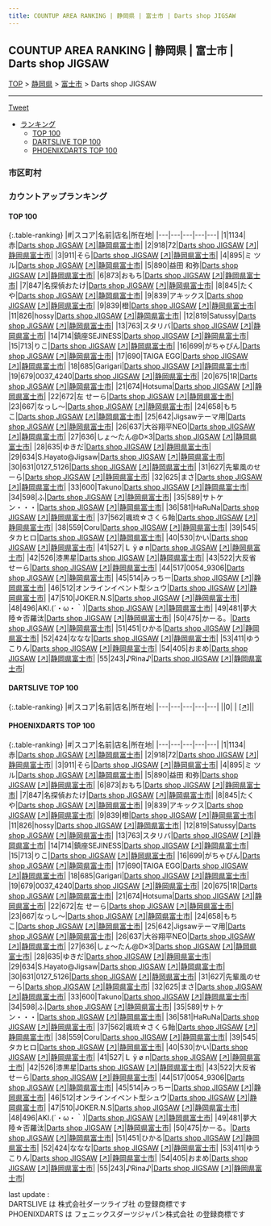 ```yaml
---
title: COUNTUP AREA RANKING | 静岡県 | 富士市 | Darts shop JIGSAW
---
```

## COUNTUP AREA RANKING | 静岡県 | 富士市 | Darts shop JIGSAW

[TOP](/darts/rank/) > [静岡県](/darts/rank/静岡県/) > [富士市](/darts/rank/静岡県/富士市/) > Darts shop JIGSAW

___

<a href="https://twitter.com/share?ref_src=twsrc%5Etfw" data-text="COUNTUP AREA RANKING | 静岡県富士市Darts shop JIGSAW" class="twitter-share-button" data-hashtags="DARTSLIVE,PHOENIXDARTS,darts,ダーツ" data-show-count="false">Tweet</a>

* [ランキング](#カウントアップランキング)
    * [TOP 100](#top-100)
    * [DARTSLIVE TOP 100](#dartslive-top-100)
    * [PHOENIXDARTS TOP 100](#phoenixdarts-top-100)

### 市区町村

<ul>

</ul>

### カウントアップランキング

#### TOP 100



{:.table-ranking}
|#|スコア|名前|店名|所在地|
|---|---|---|---|---|
|1|1134|<span class="rank-name-pd">赤</span>|<a href="/darts/rank/shops/73228.html">Darts shop JIGSAW</a> <a href="https://vs.phoenixdarts.com/jp/shop/shopDetailInfo/s_73228?s_seq=73228">[↗]</a>|<a href="/darts/rank/静岡県/富士市">静岡県富士市</a>|
|2|918|<span class="rank-name-pd">72</span>|<a href="/darts/rank/shops/73228.html">Darts shop JIGSAW</a> <a href="https://vs.phoenixdarts.com/jp/shop/shopDetailInfo/s_73228?s_seq=73228">[↗]</a>|<a href="/darts/rank/静岡県/富士市">静岡県富士市</a>|
|3|911|<span class="rank-name-pd">そら</span>|<a href="/darts/rank/shops/73228.html">Darts shop JIGSAW</a> <a href="https://vs.phoenixdarts.com/jp/shop/shopDetailInfo/s_73228?s_seq=73228">[↗]</a>|<a href="/darts/rank/静岡県/富士市">静岡県富士市</a>|
|4|895|<span class="rank-name-pd">ミ ツ ル</span>|<a href="/darts/rank/shops/73228.html">Darts shop JIGSAW</a> <a href="https://vs.phoenixdarts.com/jp/shop/shopDetailInfo/s_73228?s_seq=73228">[↗]</a>|<a href="/darts/rank/静岡県/富士市">静岡県富士市</a>|
|5|890|<span class="rank-name-pd">益田 和弥</span>|<a href="/darts/rank/shops/73228.html">Darts shop JIGSAW</a> <a href="https://vs.phoenixdarts.com/jp/shop/shopDetailInfo/s_73228?s_seq=73228">[↗]</a>|<a href="/darts/rank/静岡県/富士市">静岡県富士市</a>|
|6|873|<span class="rank-name-pd">おもち</span>|<a href="/darts/rank/shops/73228.html">Darts shop JIGSAW</a> <a href="https://vs.phoenixdarts.com/jp/shop/shopDetailInfo/s_73228?s_seq=73228">[↗]</a>|<a href="/darts/rank/静岡県/富士市">静岡県富士市</a>|
|7|847|<span class="rank-name-pd">名探偵おたけ</span>|<a href="/darts/rank/shops/73228.html">Darts shop JIGSAW</a> <a href="https://vs.phoenixdarts.com/jp/shop/shopDetailInfo/s_73228?s_seq=73228">[↗]</a>|<a href="/darts/rank/静岡県/富士市">静岡県富士市</a>|
|8|845|<span class="rank-name-pd">たくや</span>|<a href="/darts/rank/shops/73228.html">Darts shop JIGSAW</a> <a href="https://vs.phoenixdarts.com/jp/shop/shopDetailInfo/s_73228?s_seq=73228">[↗]</a>|<a href="/darts/rank/静岡県/富士市">静岡県富士市</a>|
|9|839|<span class="rank-name-pd">アキックス</span>|<a href="/darts/rank/shops/73228.html">Darts shop JIGSAW</a> <a href="https://vs.phoenixdarts.com/jp/shop/shopDetailInfo/s_73228?s_seq=73228">[↗]</a>|<a href="/darts/rank/静岡県/富士市">静岡県富士市</a>|
|9|839|<span class="rank-name-pd">橙</span>|<a href="/darts/rank/shops/73228.html">Darts shop JIGSAW</a> <a href="https://vs.phoenixdarts.com/jp/shop/shopDetailInfo/s_73228?s_seq=73228">[↗]</a>|<a href="/darts/rank/静岡県/富士市">静岡県富士市</a>|
|11|826|<span class="rank-name-pd">hossy</span>|<a href="/darts/rank/shops/73228.html">Darts shop JIGSAW</a> <a href="https://vs.phoenixdarts.com/jp/shop/shopDetailInfo/s_73228?s_seq=73228">[↗]</a>|<a href="/darts/rank/静岡県/富士市">静岡県富士市</a>|
|12|819|<span class="rank-name-pd">Satussy</span>|<a href="/darts/rank/shops/73228.html">Darts shop JIGSAW</a> <a href="https://vs.phoenixdarts.com/jp/shop/shopDetailInfo/s_73228?s_seq=73228">[↗]</a>|<a href="/darts/rank/静岡県/富士市">静岡県富士市</a>|
|13|763|<span class="rank-name-pd">スタリバ</span>|<a href="/darts/rank/shops/73228.html">Darts shop JIGSAW</a> <a href="https://vs.phoenixdarts.com/jp/shop/shopDetailInfo/s_73228?s_seq=73228">[↗]</a>|<a href="/darts/rank/静岡県/富士市">静岡県富士市</a>|
|14|714|<span class="rank-name-pd">鎮座SEJINESS</span>|<a href="/darts/rank/shops/73228.html">Darts shop JIGSAW</a> <a href="https://vs.phoenixdarts.com/jp/shop/shopDetailInfo/s_73228?s_seq=73228">[↗]</a>|<a href="/darts/rank/静岡県/富士市">静岡県富士市</a>|
|15|713|<span class="rank-name-pd">りこ</span>|<a href="/darts/rank/shops/73228.html">Darts shop JIGSAW</a> <a href="https://vs.phoenixdarts.com/jp/shop/shopDetailInfo/s_73228?s_seq=73228">[↗]</a>|<a href="/darts/rank/静岡県/富士市">静岡県富士市</a>|
|16|699|<span class="rank-name-pd">がちゃぴん</span>|<a href="/darts/rank/shops/73228.html">Darts shop JIGSAW</a> <a href="https://vs.phoenixdarts.com/jp/shop/shopDetailInfo/s_73228?s_seq=73228">[↗]</a>|<a href="/darts/rank/静岡県/富士市">静岡県富士市</a>|
|17|690|<span class="rank-name-pd">TAIGA EGG</span>|<a href="/darts/rank/shops/73228.html">Darts shop JIGSAW</a> <a href="https://vs.phoenixdarts.com/jp/shop/shopDetailInfo/s_73228?s_seq=73228">[↗]</a>|<a href="/darts/rank/静岡県/富士市">静岡県富士市</a>|
|18|685|<span class="rank-name-pd">Garigari</span>|<a href="/darts/rank/shops/73228.html">Darts shop JIGSAW</a> <a href="https://vs.phoenixdarts.com/jp/shop/shopDetailInfo/s_73228?s_seq=73228">[↗]</a>|<a href="/darts/rank/静岡県/富士市">静岡県富士市</a>|
|19|679|<span class="rank-name-pd">0037_4240</span>|<a href="/darts/rank/shops/73228.html">Darts shop JIGSAW</a> <a href="https://vs.phoenixdarts.com/jp/shop/shopDetailInfo/s_73228?s_seq=73228">[↗]</a>|<a href="/darts/rank/静岡県/富士市">静岡県富士市</a>|
|20|675|<span class="rank-name-pd">1R</span>|<a href="/darts/rank/shops/73228.html">Darts shop JIGSAW</a> <a href="https://vs.phoenixdarts.com/jp/shop/shopDetailInfo/s_73228?s_seq=73228">[↗]</a>|<a href="/darts/rank/静岡県/富士市">静岡県富士市</a>|
|21|674|<span class="rank-name-pd">Hotsuma</span>|<a href="/darts/rank/shops/73228.html">Darts shop JIGSAW</a> <a href="https://vs.phoenixdarts.com/jp/shop/shopDetailInfo/s_73228?s_seq=73228">[↗]</a>|<a href="/darts/rank/静岡県/富士市">静岡県富士市</a>|
|22|672|<span class="rank-name-pd">左 せーら</span>|<a href="/darts/rank/shops/73228.html">Darts shop JIGSAW</a> <a href="https://vs.phoenixdarts.com/jp/shop/shopDetailInfo/s_73228?s_seq=73228">[↗]</a>|<a href="/darts/rank/静岡県/富士市">静岡県富士市</a>|
|23|667|<span class="rank-name-pd">なっし～</span>|<a href="/darts/rank/shops/73228.html">Darts shop JIGSAW</a> <a href="https://vs.phoenixdarts.com/jp/shop/shopDetailInfo/s_73228?s_seq=73228">[↗]</a>|<a href="/darts/rank/静岡県/富士市">静岡県富士市</a>|
|24|658|<span class="rank-name-pd">もちこ</span>|<a href="/darts/rank/shops/73228.html">Darts shop JIGSAW</a> <a href="https://vs.phoenixdarts.com/jp/shop/shopDetailInfo/s_73228?s_seq=73228">[↗]</a>|<a href="/darts/rank/静岡県/富士市">静岡県富士市</a>|
|25|642|<span class="rank-name-pd">Jigsawテーマ用</span>|<a href="/darts/rank/shops/73228.html">Darts shop JIGSAW</a> <a href="https://vs.phoenixdarts.com/jp/shop/shopDetailInfo/s_73228?s_seq=73228">[↗]</a>|<a href="/darts/rank/静岡県/富士市">静岡県富士市</a>|
|26|637|<span class="rank-name-pd">大谷翔平NEO</span>|<a href="/darts/rank/shops/73228.html">Darts shop JIGSAW</a> <a href="https://vs.phoenixdarts.com/jp/shop/shopDetailInfo/s_73228?s_seq=73228">[↗]</a>|<a href="/darts/rank/静岡県/富士市">静岡県富士市</a>|
|27|636|<span class="rank-name-pd">しょ～たん@D×3</span>|<a href="/darts/rank/shops/73228.html">Darts shop JIGSAW</a> <a href="https://vs.phoenixdarts.com/jp/shop/shopDetailInfo/s_73228?s_seq=73228">[↗]</a>|<a href="/darts/rank/静岡県/富士市">静岡県富士市</a>|
|28|635|<span class="rank-name-pd">ゆきだ</span>|<a href="/darts/rank/shops/73228.html">Darts shop JIGSAW</a> <a href="https://vs.phoenixdarts.com/jp/shop/shopDetailInfo/s_73228?s_seq=73228">[↗]</a>|<a href="/darts/rank/静岡県/富士市">静岡県富士市</a>|
|29|634|<span class="rank-name-pd">S.Hayato@Jigsaw</span>|<a href="/darts/rank/shops/73228.html">Darts shop JIGSAW</a> <a href="https://vs.phoenixdarts.com/jp/shop/shopDetailInfo/s_73228?s_seq=73228">[↗]</a>|<a href="/darts/rank/静岡県/富士市">静岡県富士市</a>|
|30|631|<span class="rank-name-pd">0127_5126</span>|<a href="/darts/rank/shops/73228.html">Darts shop JIGSAW</a> <a href="https://vs.phoenixdarts.com/jp/shop/shopDetailInfo/s_73228?s_seq=73228">[↗]</a>|<a href="/darts/rank/静岡県/富士市">静岡県富士市</a>|
|31|627|<span class="rank-name-pd">先輩風のせーら</span>|<a href="/darts/rank/shops/73228.html">Darts shop JIGSAW</a> <a href="https://vs.phoenixdarts.com/jp/shop/shopDetailInfo/s_73228?s_seq=73228">[↗]</a>|<a href="/darts/rank/静岡県/富士市">静岡県富士市</a>|
|32|625|<span class="rank-name-pd">まさ</span>|<a href="/darts/rank/shops/73228.html">Darts shop JIGSAW</a> <a href="https://vs.phoenixdarts.com/jp/shop/shopDetailInfo/s_73228?s_seq=73228">[↗]</a>|<a href="/darts/rank/静岡県/富士市">静岡県富士市</a>|
|33|600|<span class="rank-name-pd">Takuno</span>|<a href="/darts/rank/shops/73228.html">Darts shop JIGSAW</a> <a href="https://vs.phoenixdarts.com/jp/shop/shopDetailInfo/s_73228?s_seq=73228">[↗]</a>|<a href="/darts/rank/静岡県/富士市">静岡県富士市</a>|
|34|598|<span class="rank-name-pd">ふ</span>|<a href="/darts/rank/shops/73228.html">Darts shop JIGSAW</a> <a href="https://vs.phoenixdarts.com/jp/shop/shopDetailInfo/s_73228?s_seq=73228">[↗]</a>|<a href="/darts/rank/静岡県/富士市">静岡県富士市</a>|
|35|589|<span class="rank-name-pd">サトケン・・・</span>|<a href="/darts/rank/shops/73228.html">Darts shop JIGSAW</a> <a href="https://vs.phoenixdarts.com/jp/shop/shopDetailInfo/s_73228?s_seq=73228">[↗]</a>|<a href="/darts/rank/静岡県/富士市">静岡県富士市</a>|
|36|581|<span class="rank-name-pd">HaRuNa</span>|<a href="/darts/rank/shops/73228.html">Darts shop JIGSAW</a> <a href="https://vs.phoenixdarts.com/jp/shop/shopDetailInfo/s_73228?s_seq=73228">[↗]</a>|<a href="/darts/rank/静岡県/富士市">静岡県富士市</a>|
|37|562|<span class="rank-name-pd">颯琉☆さくら飴</span>|<a href="/darts/rank/shops/73228.html">Darts shop JIGSAW</a> <a href="https://vs.phoenixdarts.com/jp/shop/shopDetailInfo/s_73228?s_seq=73228">[↗]</a>|<a href="/darts/rank/静岡県/富士市">静岡県富士市</a>|
|38|559|<span class="rank-name-pd">Coru</span>|<a href="/darts/rank/shops/73228.html">Darts shop JIGSAW</a> <a href="https://vs.phoenixdarts.com/jp/shop/shopDetailInfo/s_73228?s_seq=73228">[↗]</a>|<a href="/darts/rank/静岡県/富士市">静岡県富士市</a>|
|39|545|<span class="rank-name-pd">タカヒロ</span>|<a href="/darts/rank/shops/73228.html">Darts shop JIGSAW</a> <a href="https://vs.phoenixdarts.com/jp/shop/shopDetailInfo/s_73228?s_seq=73228">[↗]</a>|<a href="/darts/rank/静岡県/富士市">静岡県富士市</a>|
|40|530|<span class="rank-name-pd">かい</span>|<a href="/darts/rank/shops/73228.html">Darts shop JIGSAW</a> <a href="https://vs.phoenixdarts.com/jp/shop/shopDetailInfo/s_73228?s_seq=73228">[↗]</a>|<a href="/darts/rank/静岡県/富士市">静岡県富士市</a>|
|41|527|<span class="rank-name-pd">Ｌ ÿ ø n</span>|<a href="/darts/rank/shops/73228.html">Darts shop JIGSAW</a> <a href="https://vs.phoenixdarts.com/jp/shop/shopDetailInfo/s_73228?s_seq=73228">[↗]</a>|<a href="/darts/rank/静岡県/富士市">静岡県富士市</a>|
|42|526|<span class="rank-name-pd">漆黒星</span>|<a href="/darts/rank/shops/73228.html">Darts shop JIGSAW</a> <a href="https://vs.phoenixdarts.com/jp/shop/shopDetailInfo/s_73228?s_seq=73228">[↗]</a>|<a href="/darts/rank/静岡県/富士市">静岡県富士市</a>|
|43|522|<span class="rank-name-pd">大反省せーら</span>|<a href="/darts/rank/shops/73228.html">Darts shop JIGSAW</a> <a href="https://vs.phoenixdarts.com/jp/shop/shopDetailInfo/s_73228?s_seq=73228">[↗]</a>|<a href="/darts/rank/静岡県/富士市">静岡県富士市</a>|
|44|517|<span class="rank-name-pd">0054_9306</span>|<a href="/darts/rank/shops/73228.html">Darts shop JIGSAW</a> <a href="https://vs.phoenixdarts.com/jp/shop/shopDetailInfo/s_73228?s_seq=73228">[↗]</a>|<a href="/darts/rank/静岡県/富士市">静岡県富士市</a>|
|45|514|<span class="rank-name-pd">みっちー</span>|<a href="/darts/rank/shops/73228.html">Darts shop JIGSAW</a> <a href="https://vs.phoenixdarts.com/jp/shop/shopDetailInfo/s_73228?s_seq=73228">[↗]</a>|<a href="/darts/rank/静岡県/富士市">静岡県富士市</a>|
|46|512|<span class="rank-name-pd">オンラインイベント型シュウ</span>|<a href="/darts/rank/shops/73228.html">Darts shop JIGSAW</a> <a href="https://vs.phoenixdarts.com/jp/shop/shopDetailInfo/s_73228?s_seq=73228">[↗]</a>|<a href="/darts/rank/静岡県/富士市">静岡県富士市</a>|
|47|510|<span class="rank-name-pd">JOKER.N.S</span>|<a href="/darts/rank/shops/73228.html">Darts shop JIGSAW</a> <a href="https://vs.phoenixdarts.com/jp/shop/shopDetailInfo/s_73228?s_seq=73228">[↗]</a>|<a href="/darts/rank/静岡県/富士市">静岡県富士市</a>|
|48|496|<span class="rank-name-pd">AKI.(´・ω・｀)</span>|<a href="/darts/rank/shops/73228.html">Darts shop JIGSAW</a> <a href="https://vs.phoenixdarts.com/jp/shop/shopDetailInfo/s_73228?s_seq=73228">[↗]</a>|<a href="/darts/rank/静岡県/富士市">静岡県富士市</a>|
|49|481|<span class="rank-name-pd">夢大陸‪☆否羅汰</span>|<a href="/darts/rank/shops/73228.html">Darts shop JIGSAW</a> <a href="https://vs.phoenixdarts.com/jp/shop/shopDetailInfo/s_73228?s_seq=73228">[↗]</a>|<a href="/darts/rank/静岡県/富士市">静岡県富士市</a>|
|50|475|<span class="rank-name-pd">かーる。</span>|<a href="/darts/rank/shops/73228.html">Darts shop JIGSAW</a> <a href="https://vs.phoenixdarts.com/jp/shop/shopDetailInfo/s_73228?s_seq=73228">[↗]</a>|<a href="/darts/rank/静岡県/富士市">静岡県富士市</a>|
|51|451|<span class="rank-name-pd">ひかる</span>|<a href="/darts/rank/shops/73228.html">Darts shop JIGSAW</a> <a href="https://vs.phoenixdarts.com/jp/shop/shopDetailInfo/s_73228?s_seq=73228">[↗]</a>|<a href="/darts/rank/静岡県/富士市">静岡県富士市</a>|
|52|424|<span class="rank-name-pd">ななな</span>|<a href="/darts/rank/shops/73228.html">Darts shop JIGSAW</a> <a href="https://vs.phoenixdarts.com/jp/shop/shopDetailInfo/s_73228?s_seq=73228">[↗]</a>|<a href="/darts/rank/静岡県/富士市">静岡県富士市</a>|
|53|411|<span class="rank-name-pd">ゆうこりん</span>|<a href="/darts/rank/shops/73228.html">Darts shop JIGSAW</a> <a href="https://vs.phoenixdarts.com/jp/shop/shopDetailInfo/s_73228?s_seq=73228">[↗]</a>|<a href="/darts/rank/静岡県/富士市">静岡県富士市</a>|
|54|405|<span class="rank-name-pd">おまめ</span>|<a href="/darts/rank/shops/73228.html">Darts shop JIGSAW</a> <a href="https://vs.phoenixdarts.com/jp/shop/shopDetailInfo/s_73228?s_seq=73228">[↗]</a>|<a href="/darts/rank/静岡県/富士市">静岡県富士市</a>|
|55|243|<span class="rank-name-pd">♪Rina♪</span>|<a href="/darts/rank/shops/73228.html">Darts shop JIGSAW</a> <a href="https://vs.phoenixdarts.com/jp/shop/shopDetailInfo/s_73228?s_seq=73228">[↗]</a>|<a href="/darts/rank/静岡県/富士市">静岡県富士市</a>|


#### DARTSLIVE TOP 100



{:.table-ranking}
|#|スコア|名前|店名|所在地|
|---|---|---|---|---|
||0|<span class="rank-name-dl"> </span>|<a href="/darts/rank/shops/.html"></a> <a href="">[↗]</a>|<a href="/darts/rank//"></a>|


#### PHOENIXDARTS TOP 100



{:.table-ranking}
|#|スコア|名前|店名|所在地|
|---|---|---|---|---|
|1|1134|<span class="rank-name-pd">赤</span>|<a href="/darts/rank/shops/73228.html">Darts shop JIGSAW</a> <a href="https://vs.phoenixdarts.com/jp/shop/shopDetailInfo/s_73228?s_seq=73228">[↗]</a>|<a href="/darts/rank/静岡県/富士市">静岡県富士市</a>|
|2|918|<span class="rank-name-pd">72</span>|<a href="/darts/rank/shops/73228.html">Darts shop JIGSAW</a> <a href="https://vs.phoenixdarts.com/jp/shop/shopDetailInfo/s_73228?s_seq=73228">[↗]</a>|<a href="/darts/rank/静岡県/富士市">静岡県富士市</a>|
|3|911|<span class="rank-name-pd">そら</span>|<a href="/darts/rank/shops/73228.html">Darts shop JIGSAW</a> <a href="https://vs.phoenixdarts.com/jp/shop/shopDetailInfo/s_73228?s_seq=73228">[↗]</a>|<a href="/darts/rank/静岡県/富士市">静岡県富士市</a>|
|4|895|<span class="rank-name-pd">ミ ツ ル</span>|<a href="/darts/rank/shops/73228.html">Darts shop JIGSAW</a> <a href="https://vs.phoenixdarts.com/jp/shop/shopDetailInfo/s_73228?s_seq=73228">[↗]</a>|<a href="/darts/rank/静岡県/富士市">静岡県富士市</a>|
|5|890|<span class="rank-name-pd">益田 和弥</span>|<a href="/darts/rank/shops/73228.html">Darts shop JIGSAW</a> <a href="https://vs.phoenixdarts.com/jp/shop/shopDetailInfo/s_73228?s_seq=73228">[↗]</a>|<a href="/darts/rank/静岡県/富士市">静岡県富士市</a>|
|6|873|<span class="rank-name-pd">おもち</span>|<a href="/darts/rank/shops/73228.html">Darts shop JIGSAW</a> <a href="https://vs.phoenixdarts.com/jp/shop/shopDetailInfo/s_73228?s_seq=73228">[↗]</a>|<a href="/darts/rank/静岡県/富士市">静岡県富士市</a>|
|7|847|<span class="rank-name-pd">名探偵おたけ</span>|<a href="/darts/rank/shops/73228.html">Darts shop JIGSAW</a> <a href="https://vs.phoenixdarts.com/jp/shop/shopDetailInfo/s_73228?s_seq=73228">[↗]</a>|<a href="/darts/rank/静岡県/富士市">静岡県富士市</a>|
|8|845|<span class="rank-name-pd">たくや</span>|<a href="/darts/rank/shops/73228.html">Darts shop JIGSAW</a> <a href="https://vs.phoenixdarts.com/jp/shop/shopDetailInfo/s_73228?s_seq=73228">[↗]</a>|<a href="/darts/rank/静岡県/富士市">静岡県富士市</a>|
|9|839|<span class="rank-name-pd">アキックス</span>|<a href="/darts/rank/shops/73228.html">Darts shop JIGSAW</a> <a href="https://vs.phoenixdarts.com/jp/shop/shopDetailInfo/s_73228?s_seq=73228">[↗]</a>|<a href="/darts/rank/静岡県/富士市">静岡県富士市</a>|
|9|839|<span class="rank-name-pd">橙</span>|<a href="/darts/rank/shops/73228.html">Darts shop JIGSAW</a> <a href="https://vs.phoenixdarts.com/jp/shop/shopDetailInfo/s_73228?s_seq=73228">[↗]</a>|<a href="/darts/rank/静岡県/富士市">静岡県富士市</a>|
|11|826|<span class="rank-name-pd">hossy</span>|<a href="/darts/rank/shops/73228.html">Darts shop JIGSAW</a> <a href="https://vs.phoenixdarts.com/jp/shop/shopDetailInfo/s_73228?s_seq=73228">[↗]</a>|<a href="/darts/rank/静岡県/富士市">静岡県富士市</a>|
|12|819|<span class="rank-name-pd">Satussy</span>|<a href="/darts/rank/shops/73228.html">Darts shop JIGSAW</a> <a href="https://vs.phoenixdarts.com/jp/shop/shopDetailInfo/s_73228?s_seq=73228">[↗]</a>|<a href="/darts/rank/静岡県/富士市">静岡県富士市</a>|
|13|763|<span class="rank-name-pd">スタリバ</span>|<a href="/darts/rank/shops/73228.html">Darts shop JIGSAW</a> <a href="https://vs.phoenixdarts.com/jp/shop/shopDetailInfo/s_73228?s_seq=73228">[↗]</a>|<a href="/darts/rank/静岡県/富士市">静岡県富士市</a>|
|14|714|<span class="rank-name-pd">鎮座SEJINESS</span>|<a href="/darts/rank/shops/73228.html">Darts shop JIGSAW</a> <a href="https://vs.phoenixdarts.com/jp/shop/shopDetailInfo/s_73228?s_seq=73228">[↗]</a>|<a href="/darts/rank/静岡県/富士市">静岡県富士市</a>|
|15|713|<span class="rank-name-pd">りこ</span>|<a href="/darts/rank/shops/73228.html">Darts shop JIGSAW</a> <a href="https://vs.phoenixdarts.com/jp/shop/shopDetailInfo/s_73228?s_seq=73228">[↗]</a>|<a href="/darts/rank/静岡県/富士市">静岡県富士市</a>|
|16|699|<span class="rank-name-pd">がちゃぴん</span>|<a href="/darts/rank/shops/73228.html">Darts shop JIGSAW</a> <a href="https://vs.phoenixdarts.com/jp/shop/shopDetailInfo/s_73228?s_seq=73228">[↗]</a>|<a href="/darts/rank/静岡県/富士市">静岡県富士市</a>|
|17|690|<span class="rank-name-pd">TAIGA EGG</span>|<a href="/darts/rank/shops/73228.html">Darts shop JIGSAW</a> <a href="https://vs.phoenixdarts.com/jp/shop/shopDetailInfo/s_73228?s_seq=73228">[↗]</a>|<a href="/darts/rank/静岡県/富士市">静岡県富士市</a>|
|18|685|<span class="rank-name-pd">Garigari</span>|<a href="/darts/rank/shops/73228.html">Darts shop JIGSAW</a> <a href="https://vs.phoenixdarts.com/jp/shop/shopDetailInfo/s_73228?s_seq=73228">[↗]</a>|<a href="/darts/rank/静岡県/富士市">静岡県富士市</a>|
|19|679|<span class="rank-name-pd">0037_4240</span>|<a href="/darts/rank/shops/73228.html">Darts shop JIGSAW</a> <a href="https://vs.phoenixdarts.com/jp/shop/shopDetailInfo/s_73228?s_seq=73228">[↗]</a>|<a href="/darts/rank/静岡県/富士市">静岡県富士市</a>|
|20|675|<span class="rank-name-pd">1R</span>|<a href="/darts/rank/shops/73228.html">Darts shop JIGSAW</a> <a href="https://vs.phoenixdarts.com/jp/shop/shopDetailInfo/s_73228?s_seq=73228">[↗]</a>|<a href="/darts/rank/静岡県/富士市">静岡県富士市</a>|
|21|674|<span class="rank-name-pd">Hotsuma</span>|<a href="/darts/rank/shops/73228.html">Darts shop JIGSAW</a> <a href="https://vs.phoenixdarts.com/jp/shop/shopDetailInfo/s_73228?s_seq=73228">[↗]</a>|<a href="/darts/rank/静岡県/富士市">静岡県富士市</a>|
|22|672|<span class="rank-name-pd">左 せーら</span>|<a href="/darts/rank/shops/73228.html">Darts shop JIGSAW</a> <a href="https://vs.phoenixdarts.com/jp/shop/shopDetailInfo/s_73228?s_seq=73228">[↗]</a>|<a href="/darts/rank/静岡県/富士市">静岡県富士市</a>|
|23|667|<span class="rank-name-pd">なっし～</span>|<a href="/darts/rank/shops/73228.html">Darts shop JIGSAW</a> <a href="https://vs.phoenixdarts.com/jp/shop/shopDetailInfo/s_73228?s_seq=73228">[↗]</a>|<a href="/darts/rank/静岡県/富士市">静岡県富士市</a>|
|24|658|<span class="rank-name-pd">もちこ</span>|<a href="/darts/rank/shops/73228.html">Darts shop JIGSAW</a> <a href="https://vs.phoenixdarts.com/jp/shop/shopDetailInfo/s_73228?s_seq=73228">[↗]</a>|<a href="/darts/rank/静岡県/富士市">静岡県富士市</a>|
|25|642|<span class="rank-name-pd">Jigsawテーマ用</span>|<a href="/darts/rank/shops/73228.html">Darts shop JIGSAW</a> <a href="https://vs.phoenixdarts.com/jp/shop/shopDetailInfo/s_73228?s_seq=73228">[↗]</a>|<a href="/darts/rank/静岡県/富士市">静岡県富士市</a>|
|26|637|<span class="rank-name-pd">大谷翔平NEO</span>|<a href="/darts/rank/shops/73228.html">Darts shop JIGSAW</a> <a href="https://vs.phoenixdarts.com/jp/shop/shopDetailInfo/s_73228?s_seq=73228">[↗]</a>|<a href="/darts/rank/静岡県/富士市">静岡県富士市</a>|
|27|636|<span class="rank-name-pd">しょ～たん@D×3</span>|<a href="/darts/rank/shops/73228.html">Darts shop JIGSAW</a> <a href="https://vs.phoenixdarts.com/jp/shop/shopDetailInfo/s_73228?s_seq=73228">[↗]</a>|<a href="/darts/rank/静岡県/富士市">静岡県富士市</a>|
|28|635|<span class="rank-name-pd">ゆきだ</span>|<a href="/darts/rank/shops/73228.html">Darts shop JIGSAW</a> <a href="https://vs.phoenixdarts.com/jp/shop/shopDetailInfo/s_73228?s_seq=73228">[↗]</a>|<a href="/darts/rank/静岡県/富士市">静岡県富士市</a>|
|29|634|<span class="rank-name-pd">S.Hayato@Jigsaw</span>|<a href="/darts/rank/shops/73228.html">Darts shop JIGSAW</a> <a href="https://vs.phoenixdarts.com/jp/shop/shopDetailInfo/s_73228?s_seq=73228">[↗]</a>|<a href="/darts/rank/静岡県/富士市">静岡県富士市</a>|
|30|631|<span class="rank-name-pd">0127_5126</span>|<a href="/darts/rank/shops/73228.html">Darts shop JIGSAW</a> <a href="https://vs.phoenixdarts.com/jp/shop/shopDetailInfo/s_73228?s_seq=73228">[↗]</a>|<a href="/darts/rank/静岡県/富士市">静岡県富士市</a>|
|31|627|<span class="rank-name-pd">先輩風のせーら</span>|<a href="/darts/rank/shops/73228.html">Darts shop JIGSAW</a> <a href="https://vs.phoenixdarts.com/jp/shop/shopDetailInfo/s_73228?s_seq=73228">[↗]</a>|<a href="/darts/rank/静岡県/富士市">静岡県富士市</a>|
|32|625|<span class="rank-name-pd">まさ</span>|<a href="/darts/rank/shops/73228.html">Darts shop JIGSAW</a> <a href="https://vs.phoenixdarts.com/jp/shop/shopDetailInfo/s_73228?s_seq=73228">[↗]</a>|<a href="/darts/rank/静岡県/富士市">静岡県富士市</a>|
|33|600|<span class="rank-name-pd">Takuno</span>|<a href="/darts/rank/shops/73228.html">Darts shop JIGSAW</a> <a href="https://vs.phoenixdarts.com/jp/shop/shopDetailInfo/s_73228?s_seq=73228">[↗]</a>|<a href="/darts/rank/静岡県/富士市">静岡県富士市</a>|
|34|598|<span class="rank-name-pd">ふ</span>|<a href="/darts/rank/shops/73228.html">Darts shop JIGSAW</a> <a href="https://vs.phoenixdarts.com/jp/shop/shopDetailInfo/s_73228?s_seq=73228">[↗]</a>|<a href="/darts/rank/静岡県/富士市">静岡県富士市</a>|
|35|589|<span class="rank-name-pd">サトケン・・・</span>|<a href="/darts/rank/shops/73228.html">Darts shop JIGSAW</a> <a href="https://vs.phoenixdarts.com/jp/shop/shopDetailInfo/s_73228?s_seq=73228">[↗]</a>|<a href="/darts/rank/静岡県/富士市">静岡県富士市</a>|
|36|581|<span class="rank-name-pd">HaRuNa</span>|<a href="/darts/rank/shops/73228.html">Darts shop JIGSAW</a> <a href="https://vs.phoenixdarts.com/jp/shop/shopDetailInfo/s_73228?s_seq=73228">[↗]</a>|<a href="/darts/rank/静岡県/富士市">静岡県富士市</a>|
|37|562|<span class="rank-name-pd">颯琉☆さくら飴</span>|<a href="/darts/rank/shops/73228.html">Darts shop JIGSAW</a> <a href="https://vs.phoenixdarts.com/jp/shop/shopDetailInfo/s_73228?s_seq=73228">[↗]</a>|<a href="/darts/rank/静岡県/富士市">静岡県富士市</a>|
|38|559|<span class="rank-name-pd">Coru</span>|<a href="/darts/rank/shops/73228.html">Darts shop JIGSAW</a> <a href="https://vs.phoenixdarts.com/jp/shop/shopDetailInfo/s_73228?s_seq=73228">[↗]</a>|<a href="/darts/rank/静岡県/富士市">静岡県富士市</a>|
|39|545|<span class="rank-name-pd">タカヒロ</span>|<a href="/darts/rank/shops/73228.html">Darts shop JIGSAW</a> <a href="https://vs.phoenixdarts.com/jp/shop/shopDetailInfo/s_73228?s_seq=73228">[↗]</a>|<a href="/darts/rank/静岡県/富士市">静岡県富士市</a>|
|40|530|<span class="rank-name-pd">かい</span>|<a href="/darts/rank/shops/73228.html">Darts shop JIGSAW</a> <a href="https://vs.phoenixdarts.com/jp/shop/shopDetailInfo/s_73228?s_seq=73228">[↗]</a>|<a href="/darts/rank/静岡県/富士市">静岡県富士市</a>|
|41|527|<span class="rank-name-pd">Ｌ ÿ ø n</span>|<a href="/darts/rank/shops/73228.html">Darts shop JIGSAW</a> <a href="https://vs.phoenixdarts.com/jp/shop/shopDetailInfo/s_73228?s_seq=73228">[↗]</a>|<a href="/darts/rank/静岡県/富士市">静岡県富士市</a>|
|42|526|<span class="rank-name-pd">漆黒星</span>|<a href="/darts/rank/shops/73228.html">Darts shop JIGSAW</a> <a href="https://vs.phoenixdarts.com/jp/shop/shopDetailInfo/s_73228?s_seq=73228">[↗]</a>|<a href="/darts/rank/静岡県/富士市">静岡県富士市</a>|
|43|522|<span class="rank-name-pd">大反省せーら</span>|<a href="/darts/rank/shops/73228.html">Darts shop JIGSAW</a> <a href="https://vs.phoenixdarts.com/jp/shop/shopDetailInfo/s_73228?s_seq=73228">[↗]</a>|<a href="/darts/rank/静岡県/富士市">静岡県富士市</a>|
|44|517|<span class="rank-name-pd">0054_9306</span>|<a href="/darts/rank/shops/73228.html">Darts shop JIGSAW</a> <a href="https://vs.phoenixdarts.com/jp/shop/shopDetailInfo/s_73228?s_seq=73228">[↗]</a>|<a href="/darts/rank/静岡県/富士市">静岡県富士市</a>|
|45|514|<span class="rank-name-pd">みっちー</span>|<a href="/darts/rank/shops/73228.html">Darts shop JIGSAW</a> <a href="https://vs.phoenixdarts.com/jp/shop/shopDetailInfo/s_73228?s_seq=73228">[↗]</a>|<a href="/darts/rank/静岡県/富士市">静岡県富士市</a>|
|46|512|<span class="rank-name-pd">オンラインイベント型シュウ</span>|<a href="/darts/rank/shops/73228.html">Darts shop JIGSAW</a> <a href="https://vs.phoenixdarts.com/jp/shop/shopDetailInfo/s_73228?s_seq=73228">[↗]</a>|<a href="/darts/rank/静岡県/富士市">静岡県富士市</a>|
|47|510|<span class="rank-name-pd">JOKER.N.S</span>|<a href="/darts/rank/shops/73228.html">Darts shop JIGSAW</a> <a href="https://vs.phoenixdarts.com/jp/shop/shopDetailInfo/s_73228?s_seq=73228">[↗]</a>|<a href="/darts/rank/静岡県/富士市">静岡県富士市</a>|
|48|496|<span class="rank-name-pd">AKI.(´・ω・｀)</span>|<a href="/darts/rank/shops/73228.html">Darts shop JIGSAW</a> <a href="https://vs.phoenixdarts.com/jp/shop/shopDetailInfo/s_73228?s_seq=73228">[↗]</a>|<a href="/darts/rank/静岡県/富士市">静岡県富士市</a>|
|49|481|<span class="rank-name-pd">夢大陸‪☆否羅汰</span>|<a href="/darts/rank/shops/73228.html">Darts shop JIGSAW</a> <a href="https://vs.phoenixdarts.com/jp/shop/shopDetailInfo/s_73228?s_seq=73228">[↗]</a>|<a href="/darts/rank/静岡県/富士市">静岡県富士市</a>|
|50|475|<span class="rank-name-pd">かーる。</span>|<a href="/darts/rank/shops/73228.html">Darts shop JIGSAW</a> <a href="https://vs.phoenixdarts.com/jp/shop/shopDetailInfo/s_73228?s_seq=73228">[↗]</a>|<a href="/darts/rank/静岡県/富士市">静岡県富士市</a>|
|51|451|<span class="rank-name-pd">ひかる</span>|<a href="/darts/rank/shops/73228.html">Darts shop JIGSAW</a> <a href="https://vs.phoenixdarts.com/jp/shop/shopDetailInfo/s_73228?s_seq=73228">[↗]</a>|<a href="/darts/rank/静岡県/富士市">静岡県富士市</a>|
|52|424|<span class="rank-name-pd">ななな</span>|<a href="/darts/rank/shops/73228.html">Darts shop JIGSAW</a> <a href="https://vs.phoenixdarts.com/jp/shop/shopDetailInfo/s_73228?s_seq=73228">[↗]</a>|<a href="/darts/rank/静岡県/富士市">静岡県富士市</a>|
|53|411|<span class="rank-name-pd">ゆうこりん</span>|<a href="/darts/rank/shops/73228.html">Darts shop JIGSAW</a> <a href="https://vs.phoenixdarts.com/jp/shop/shopDetailInfo/s_73228?s_seq=73228">[↗]</a>|<a href="/darts/rank/静岡県/富士市">静岡県富士市</a>|
|54|405|<span class="rank-name-pd">おまめ</span>|<a href="/darts/rank/shops/73228.html">Darts shop JIGSAW</a> <a href="https://vs.phoenixdarts.com/jp/shop/shopDetailInfo/s_73228?s_seq=73228">[↗]</a>|<a href="/darts/rank/静岡県/富士市">静岡県富士市</a>|
|55|243|<span class="rank-name-pd">♪Rina♪</span>|<a href="/darts/rank/shops/73228.html">Darts shop JIGSAW</a> <a href="https://vs.phoenixdarts.com/jp/shop/shopDetailInfo/s_73228?s_seq=73228">[↗]</a>|<a href="/darts/rank/静岡県/富士市">静岡県富士市</a>|


<div class="footer border-top border-gray-light mt-5 pt-3 text-right text-gray">
    last update : <span style="font-weight: italic" id="foot_last_modified"></span><br />
    DARTSLIVE は 株式会社ダーツライブ社 の登録商標です<br />
    PHOENIXDARTS は フェニックスダーツジャパン株式会社 の登録商標です<br />
</div>

<script src="https://cdnjs.cloudflare.com/ajax/libs/jquery.tablesorter/2.31.3/js/jquery.tablesorter.min.js" integrity="sha512-qzgd5cYSZcosqpzpn7zF2ZId8f/8CHmFKZ8j7mU4OUXTNRd5g+ZHBPsgKEwoqxCtdQvExE5LprwwPAgoicguNg==" crossorigin="anonymous" referrerpolicy="no-referrer"></script>
<link rel="stylesheet" href="https://cdnjs.cloudflare.com/ajax/libs/jquery.tablesorter/2.31.3/css/theme.default.min.css" integrity="sha512-wghhOJkjQX0Lh3NSWvNKeZ0ZpNn+SPVXX1Qyc9OCaogADktxrBiBdKGDoqVUOyhStvMBmJQ8ZdMHiR3wuEq8+w==" crossorigin="anonymous" referrerpolicy="no-referrer" />
<script>
$(function() {
    $(".table-ranking").tablesorter({sortList:[[0, 0]]});
    $("#foot_last_modified").text(formatDate(new Date(document.lastModified), 'yyyy-MM-dd HH:mm:ss'));
});
</script>

<script async src="https://platform.twitter.com/widgets.js" charset="utf-8"></script>